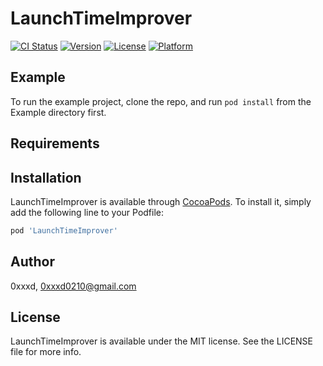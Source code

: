 # LaunchTimeImprover

[![CI Status](https://img.shields.io/travis/0xxxd/LaunchTimeImprover.svg?style=flat)](https://travis-ci.org/0xxxd/LaunchTimeImprover)
[![Version](https://img.shields.io/cocoapods/v/LaunchTimeImprover.svg?style=flat)](https://cocoapods.org/pods/LaunchTimeImprover)
[![License](https://img.shields.io/cocoapods/l/LaunchTimeImprover.svg?style=flat)](https://cocoapods.org/pods/LaunchTimeImprover)
[![Platform](https://img.shields.io/cocoapods/p/LaunchTimeImprover.svg?style=flat)](https://cocoapods.org/pods/LaunchTimeImprover)

## Example

To run the example project, clone the repo, and run `pod install` from the Example directory first.

## Requirements

## Installation

LaunchTimeImprover is available through [CocoaPods](https://cocoapods.org). To install
it, simply add the following line to your Podfile:

```ruby
pod 'LaunchTimeImprover'
```

## Author

0xxxd, 0xxxd0210@gmail.com

## License

LaunchTimeImprover is available under the MIT license. See the LICENSE file for more info.
